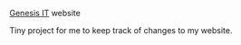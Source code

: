 ﻿[Genesis IT](http://www.genesis-it.net) website

Tiny project for me to keep track of changes to my website.